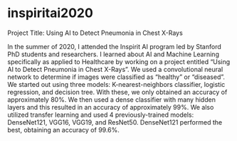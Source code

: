 # inspiritai2020
Project Title: Using AI to Detect Pneumonia in Chest X-Rays

In the summer of 2020, I attended the Inspirit AI program led by Stanford PhD students and researchers. I learned about AI and Machine Learning specifically as applied to Healthcare by working on a project entitled “Using AI to Detect Pneumonia in Chest X-Rays”. We used a convolutional neural network to determine if images were classified as “healthy” or “diseased”. We started out using three models: K-nearest-neighbors classifier, logistic regression, and decision tree. With these, we only obtained an accuracy of approximately 80%. We then used a dense classifier with many hidden layers and this resulted in an accuracy of approximately 99%. We also utilized transfer learning and used 4 previously-trained models: DenseNet121, VGG16, VGG19, and ResNet50. DenseNet121 performed the best, obtaining an accuracy of 99.6%.
